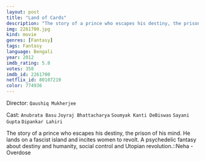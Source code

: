 ```yaml
---
layout: post
title: "Land of Cards"
description: "The story of a prince who escapes his destiny, the prison of his mind. He lands on a fascist island and incites women to revolt. A psychedelic fantasy about destiny and humanity, social control and Utopian revolution.::Neha -Overdose.."
img: 2261700.jpg
kind: movie
genres: [Fantasy]
tags: Fantasy 
language: Bengali
year: 2012
imdb_rating: 5.8
votes: 358
imdb_id: 2261700
netflix_id: 80107219
color: 774936
---
```

Director: `Qaushiq Mukherjee`  

Cast: `Anubrata Basu` `Joyraj Bhattacharya` `Soumyak Kanti DeBiswas` `Sayani Gupta` `Dipankar Lahiri` 

The story of a prince who escapes his destiny, the prison of his mind. He lands on a fascist island and incites women to revolt. A psychedelic fantasy about destiny and humanity, social control and Utopian revolution.::Neha -Overdose
